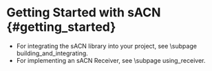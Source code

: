 # Getting Started with sACN                                                      {#getting_started}

* For integrating the sACN library into your project, see \subpage building_and_integrating.
* For implementing an sACN Receiver, see \subpage using_receiver.
